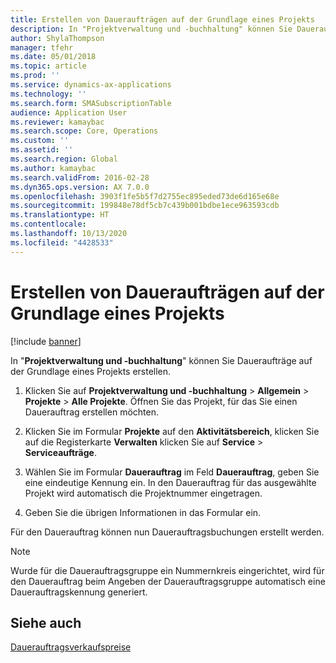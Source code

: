```yaml
---
title: Erstellen von Daueraufträgen auf der Grundlage eines Projekts
description: In "Projektverwaltung und -buchhaltung" können Sie Daueraufträge auf der Grundlage eines Projekts erstellen.
author: ShylaThompson
manager: tfehr
ms.date: 05/01/2018
ms.topic: article
ms.prod: ''
ms.service: dynamics-ax-applications
ms.technology: ''
ms.search.form: SMASubscriptionTable
audience: Application User
ms.reviewer: kamaybac
ms.search.scope: Core, Operations
ms.custom: ''
ms.assetid: ''
ms.search.region: Global
ms.author: kamaybac
ms.search.validFrom: 2016-02-28
ms.dyn365.ops.version: AX 7.0.0
ms.openlocfilehash: 3903f1fe5b5f7d2755ec895eded73de6d165e68e
ms.sourcegitcommit: 199848e78df5cb7c439b001bdbe1ece963593cdb
ms.translationtype: HT
ms.contentlocale: 
ms.lasthandoff: 10/13/2020
ms.locfileid: "4428533"
---
```

# <a name="create-service-subscriptions-from-a-project"></a>Erstellen von Daueraufträgen auf der Grundlage eines Projekts    

[!include [banner](../includes/banner.md)]


In "**Projektverwaltung und -buchhaltung**" können Sie Daueraufträge auf der Grundlage eines Projekts erstellen.

1.  Klicken Sie auf **Projektverwaltung und -buchhaltung** \> **Allgemein** \> **Projekte** \> **Alle Projekte**. Öffnen Sie das Projekt, für das Sie einen Dauerauftrag erstellen möchten.

2.  Klicken Sie im Formular **Projekte** auf den **Aktivitätsbereich**, klicken Sie auf die Registerkarte **Verwalten** klicken Sie auf **Service** \> **Serviceaufträge**.

3.  Wählen Sie im Formular **Dauerauftrag** im Feld **Dauerauftrag**, geben Sie eine eindeutige Kennung ein. In den Dauerauftrag für das ausgewählte Projekt wird automatisch die Projektnummer eingetragen.

4.  Geben Sie die übrigen Informationen in das Formular ein.

Für den Dauerauftrag können nun Dauerauftragsbuchungen erstellt werden.


> [!NOTE]
> <P>Wurde für die Dauerauftragsgruppe ein Nummernkreis eingerichtet, wird für den Dauerauftrag beim Angeben der Dauerauftragsgruppe automatisch eine Dauerauftragskennung generiert.</P>



## <a name="see-also"></a>Siehe auch

[Dauerauftragsverkaufspreise](subscription-sales-prices.md)

  


